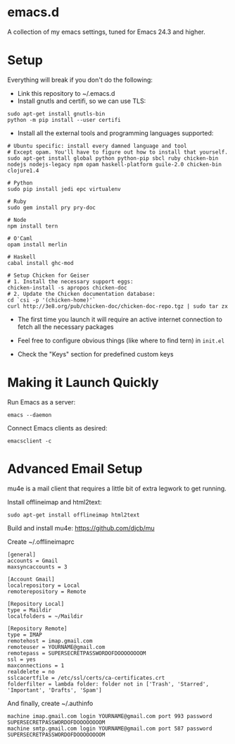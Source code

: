 emacs.d
=======

A collection of my emacs settings, tuned for Emacs 24.3 and higher.

Setup
=====

Everything will break if you don't do the following:

* Link this repository to ~/.emacs.d
* Install gnutls and certifi, so we can use TLS:

```
sudo apt-get install gnutls-bin
python -m pip install --user certifi
```

* Install all the external tools and programming languages supported:

```
# Ubuntu specific: install every damned language and tool
# Except opam. You'll have to figure out how to install that yourself.
sudo apt-get install global python python-pip sbcl ruby chicken-bin nodejs nodejs-legacy npm opam haskell-platform guile-2.0 chicken-bin clojure1.4

# Python
sudo pip install jedi epc virtualenv

# Ruby
sudo gem install pry pry-doc

# Node
npm install tern

# O'Caml
opam install merlin

# Haskell
cabal install ghc-mod

# Setup Chicken for Geiser
# 1. Install the necessary support eggs:
chicken-install -s apropos chicken-doc
# 2. Update the Chicken documentation database:
cd `csi -p '(chicken-home)'`
curl http://3e8.org/pub/chicken-doc/chicken-doc-repo.tgz | sudo tar zx
```

* The first time you launch it will require an active internet connection to fetch all the necessary packages

* Feel free to configure obvious things (like where to find tern) in `init.el`

* Check the "Keys" section for predefined custom keys

Making it Launch Quickly
========================

Run Emacs as a server:

```
emacs --daemon
```

Connect Emacs clients as desired:

```
emacsclient -c
```

Advanced Email Setup
====================

mu4e is a mail client that requires a little bit of extra legwork to get running.

Install offlineimap and html2text:

```
sudo apt-get install offlineimap html2text
```

Build and install mu4e:
https://github.com/djcb/mu

Create ~/.offlineimaprc

```
[general]
accounts = Gmail
maxsyncaccounts = 3

[Account Gmail]
localrepository = Local
remoterepository = Remote

[Repository Local]
type = Maildir
localfolders = ~/Maildir

[Repository Remote]
type = IMAP
remotehost = imap.gmail.com
remoteuser = YOURNAME@gmail.com
remotepass = SUPERSECRETPASSWORDOFDOOOOOOOOM
ssl = yes
maxconnections = 1
realdelete = no
sslcacertfile = /etc/ssl/certs/ca-certificates.crt
folderfilter = lambda folder: folder not in ['Trash', 'Starred', 'Important', 'Drafts', 'Spam']
```

And finally, create ~/.authinfo

```
machine imap.gmail.com login YOURNAME@gmail.com port 993 password SUPERSECRETPASSWORDOFDOOOOOOOOM
machine smtp.gmail.com login YOURNAME@gmail.com port 587 password SUPERSECRETPASSWORDOFDOOOOOOOOM
```

